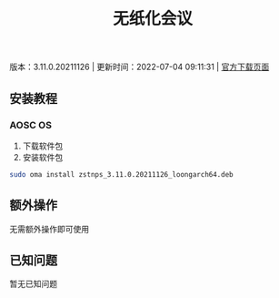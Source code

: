 ﻿---
id: 1099
title: 无纸化会议
toc: true
weight: 1099
---

版本：3.11.0.20211126 | 更新时间：2022-07-04 09:11:31 | [官方下载页面](http://app.loongapps.cn/#/detail/1099)

## 安装教程 

### AOSC OS 

1. 下载软件包
2. 安装软件包

```bash
sudo oma install zstnps_3.11.0.20211126_loongarch64.deb
```

## 额外操作

无需额外操作即可使用

## 已知问题

暂无已知问题


